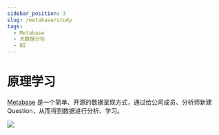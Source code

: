 ```yaml
---
sidebar_position: 3
slug: /metabase/study
tags:
  - Metabase
  - 大数据分析
  - BI
---
```


# 原理学习

[Metabase](https://www.metabase.com/) 是一个简单、开源的数据呈现方式，通过给公司成员、分析师新建Question，从而得到数据进行分析、学习。

![](https://libs.websoft9.com/Websoft9/DocsPicture/en/metabase/metabase-product-screenshot.png)
